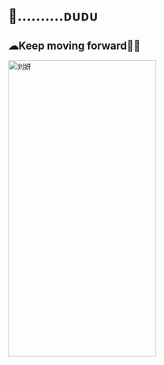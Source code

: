 
# 🚚..........ᴅᴜᴅᴜ

## ☁Keep moving forward🏃‍♀️

<img src="//yun.duiba.com.cn/aurora/assets/4ee1d9bab9d6935b216289eddca623506fa35e8c.jpeg" width="300px"
height="600px" alt="刘妍">
